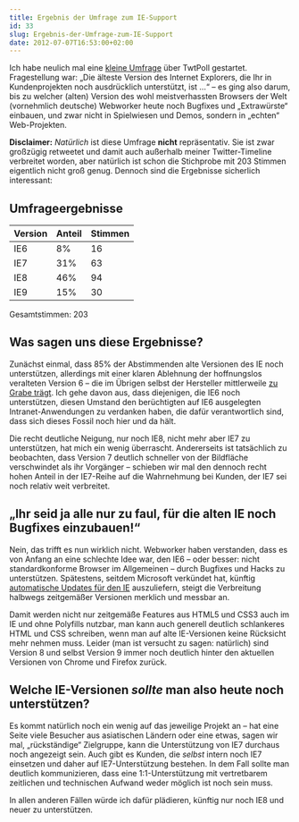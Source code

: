 ```yaml
---
title: Ergebnis der Umfrage zum IE-Support
id: 33
slug: Ergebnis-der-Umfrage-zum-IE-Support
date: 2012-07-07T16:53:00+02:00
---
```


Ich habe neulich mal eine [kleine Umfrage](http://twtpoll.com/zzms07) über TwtPoll gestartet. Fragestellung war: „Die älteste Version des Internet Explorers, die Ihr in Kundenprojekten noch ausdrücklich unterstützt, ist …“ – es ging also darum, bis zu welcher (alten) Version des wohl meistverhassten Browsers der Welt (vornehmlich deutsche) Webworker heute noch Bugfixes und „Extrawürste“ einbauen, und zwar nicht in Spielwiesen und Demos, sondern in „echten“ Web\-Projekten.

**Disclaimer:** _Natürlich_ ist diese Umfrage **nicht** repräsentativ. Sie ist zwar großzügig retweetet und damit auch außerhalb meiner Twitter-Timeline verbreitet worden, aber natürlich ist schon die Stichprobe mit 203 Stimmen eigentlich nicht groß genug. Dennoch sind die Ergebnisse sicherlich interessant:

## Umfrageergebnisse

| Version | Anteil | Stimmen |
| ------- | ------ | ------- |
| IE6     | 8%     | 16      |
| IE7     | 31%    | 63      |
| IE8     | 46%    | 94      |
| IE9     | 15%    | 30      |

Gesamtstimmen: 203

## Was sagen uns diese Ergebnisse?

Zunächst einmal, dass 85% der Abstimmenden alte Versionen des IE noch unterstützen, allerdings mit einer klaren Ablehnung der hoffnungslos veralteten Version 6 – die im Übrigen selbst der Hersteller mittlerweile [zu Grabe trägt](http://www.ie6countdown.com). Ich gehe davon aus, dass diejenigen, die IE6 noch unterstützen, diesen Umstand den berüchtigten auf IE6 ausgelegten Intranet-Anwendungen zu verdanken haben, die dafür verantwortlich sind, dass sich dieses Fossil noch hier und da hält.

Die recht deutliche Neigung, nur noch IE8, nicht mehr aber IE7 zu unterstützen, hat mich ein wenig überrascht. Andererseits ist tatsächlich zu beobachten, dass Version 7 deutlich schneller von der Bildfläche verschwindet als ihr Vorgänger – schieben wir mal den dennoch recht hohen Anteil in der IE7-Reihe auf die Wahrnehmung bei Kunden, der IE7 sei noch relativ weit verbreitet.

## „Ihr seid ja alle nur zu faul, für die alten IE noch Bugfixes einzubauen!“

Nein, das trifft es nun wirklich nicht. Webworker haben verstanden, dass es von Anfang an eine schlechte Idee war, den IE6 – oder besser: nicht standardkonforme Browser im Allgemeinen – durch Bugfixes und Hacks zu unterstützen. Spätestens, seitdem Microsoft verkündet hat, künftig [automatische Updates für den IE](http://windowsteamblog.com/ie/b/ie/archive/2011/12/15/ie-to-start-automatic-upgrades-across-windows-xp-windows-vista-and-windows-7.aspx) auszuliefern, steigt die Verbreitung halbwegs zeitgemäßer Versionen merklich und messbar an.

Damit werden nicht nur zeitgemäße Features aus HTML5 und CSS3 auch im IE und ohne Polyfills nutzbar, man kann auch generell deutlich schlankeres HTML und CSS schreiben, wenn man auf alte IE-Versionen keine Rücksicht mehr nehmen muss. Leider (man ist versucht zu sagen: natürlich) sind Version 8 und selbst Version 9 immer noch deutlich hinter den aktuellen Versionen von Chrome und Firefox zurück.

## Welche IE-Versionen _sollte_ man also heute noch unterstützen?

Es kommt natürlich noch ein wenig auf das jeweilige Projekt an – hat eine Seite viele Besucher aus asiatischen Ländern oder eine etwas, sagen wir mal, „rückständige“ Zielgruppe, kann die Unterstützung von IE7 durchaus noch angezeigt sein. Auch gibt es Kunden, die _selbst_ intern noch IE7 einsetzen und daher auf IE7-Unterstützung bestehen. In dem Fall sollte man deutlich kommunizieren, dass eine 1:1-Unterstützung mit vertretbarem zeitlichen und technischen Aufwand weder möglich ist noch sein muss.

In allen anderen Fällen würde ich dafür plädieren, künftig nur noch IE8 und neuer zu unterstützen.
